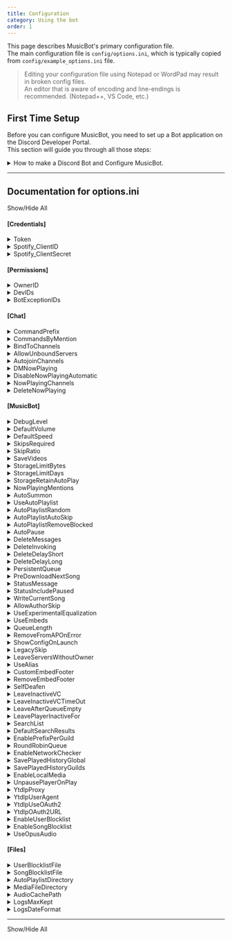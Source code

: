 ```yaml
---
title: Configuration
category: Using the bot
order: 1
---
```


This page describes MusicBot's primary configuration file.  
The main configuration file is `config/options.ini`, which is typically copied from `config/example_options.ini` file.  

> Editing your configuration file using Notepad or WordPad may result in broken config files.  
  An editor that is aware of encoding and line-endings is recommended. (Notepad++, VS Code, etc.)  


## First Time Setup

Before you can configure MusicBot, you need to set up a Bot application on the Discord Developer Portal.  
This section will guide you through all those steps:  

<details>
  <summary>How to make a Discord Bot and Configure MusicBot.</summary>

<h3>Make a new Bot and Token</h3>

First, log in to the official Discord Developer Portal and access the <a href="https://discord.com/developers/applications/me">Applications page</a>.<br>  
<ul>
<li>Create a new application, then open the "Bot" page from the menu.</li>  
<li>Find the Token section to reveal and copy your new Bot Token.<br>  
  <strong style="color:#7d6f00;">Notice:</strong> If you have 2FA enabled, you may need to "Reset Token" before you can see it.<br>
  <strong style="color:#ff7373;">Warning:</strong> Keep the Token safe! Don't share it or lose it or you'll need to regenerate it!<br></li>  

<li>Next set the privileged intents. You need to enable each of the Gateway Intents.<br>  
  - Enable Presence Intent<br>
  - Enable Server Members Intent<br>
  - Enable Message Content Intent<br></li>
</ul>

<h3>Configure MusicBot</h3>

You should now have your token and can now copy it into your config file.<br>  
To finish setting up:<br>  
<ul>
<li>Open your bot folder and then the <code>config</code> folder within it.</li>  
<li>Copy <code>example_options.ini</code> and rename it to <code>options.ini</code>.</li>  
<li>Open <code>options.ini</code> then find the "Token" option under <code>[Credentials]</code>.</li>  
<li>Update the value of "Token" with the token you copied from Discord Applications.</li>  
<li>Save, close, and try running MusicBot!</li>
</ul>

If everything is working, make sure to review the rest of the options and make changes as needed.<br>

<h3>How to Run MusicBot</h3>

MusicBot provides a collection of scripts to start the bot.<br>  
For Windows you'll usually use <code>run.bat</code> to start the bot.<br>  
For various Linux-like OS, use <code>run.sh</code> instead.<br>  
You may also launch <code>run.py</code> by passing it to python directly.<br>
All of these scripts support the same <a href="{{ site.baseurl }}/using/cliargs/">command line arguments</a>.<br>  

</details>

---

## Documentation for options.ini  

<p><a class="expand-all-details">Show/Hide All</a></p>

#### [Credentials]

<details>
  <summary>Token</summary>

Discord bot authentication token for your Bot.<br>
Visit Discord Developer Portal to create a bot App and generate your Token.<br>
Never publish your bot token!<br>  
<strong>Default Value:</strong> <i>*empty*</i>  
</details>  
<details>
  <summary>Spotify_ClientID</summary>

Provide your own Spotify Client ID to enable MusicBot to interact with Spotify API.<br>
MusicBot will try to use the web player API (guest mode) if nothing is set here.<br>
Using your own API credentials grants higher usage limits than guest mode.<br>  
<strong>Default Value:</strong> <i>*empty*</i>  
</details>  
<details>
  <summary>Spotify_ClientSecret</summary>

Provide your Spotify Client Secret to enable MusicBot to interact with Spotify API.<br>
This is required if you set the Spotify_ClientID option above.<br>  
<strong>Default Value:</strong> <i>*empty*</i>  
</details>  


#### [Permissions]

<details>
  <summary>OwnerID</summary>

Provide a Discord User ID number to set the owner of this bot.<br>
The word 'auto' or number 0 will set the owner based on App information.<br>
Only one owner ID can be set here. Generally, setting 'auto' is recommended.<br>  
<strong>Default Value:</strong> <code>0</code>  
</details>  
<details>
  <summary>DevIDs</summary>

A list of Discord User IDs who can use the dev-only commands.<br>
Warning: dev-only commands can allow arbitrary remote code execution.<br>
Use spaces to separate multiple IDs.<br>
Most users should leave this setting blank.<br>  
<strong>Default Value:</strong> <i>*empty*</i>  
</details>  
<details>
  <summary>BotExceptionIDs</summary>

Discord Member IDs for other bots that MusicBot should not ignore.<br>
Use spaces to separate multiple IDs.<br>
All bots are ignored by default.<br>  
<strong>Default Value:</strong> <i>*empty*</i>  
</details>  


#### [Chat]

<details>
  <summary>CommandPrefix</summary>

Command prefix is how all MusicBot commands must be started in Discord messages.<br>
E.g., if you set this to * the play command is trigger by *play ...<br>  
<strong>Default Value:</strong> <code>!</code>  
</details>  
<details>
  <summary>CommandsByMention</summary>

Enable using commands with @[YourBotNameHere]<br>
The CommandPrefix is still available, but can be replaced with @ mention.<br>  
<strong>Default Value:</strong> <code>yes</code>  
</details>  
<details>
  <summary>BindToChannels</summary>

ID numbers for text channels that MusicBot should exclusively use for commands.<br>
This can contain IDs for channels in multiple servers.<br>
Use spaces to separate multiple IDs.<br>
All channels are used if this is not set.<br>  
<strong>Default Value:</strong> <i>*empty*</i>  
</details>  
<details>
  <summary>AllowUnboundServers</summary>

Allow responses in all channels while no specific channel is set for a server.<br>
Only used when BindToChannels is missing an ID for a server.<br>  
<strong>Default Value:</strong> <code>no</code>  
</details>  
<details>
  <summary>AutojoinChannels</summary>

A list of Voice Channel IDs that MusicBot should automatically join on start up.<br>
Use spaces to separate multiple IDs.<br>  
<strong>Default Value:</strong> <i>*empty*</i>  
</details>  
<details>
  <summary>DMNowPlaying</summary>

MusicBot will try to send Now Playing notices directly to the member who requested the song instead of posting in a server channel.<br>  
<strong>Default Value:</strong> <code>no</code>  
</details>  
<details>
  <summary>DisableNowPlayingAutomatic</summary>

Disable now playing messages for songs played via auto playlist.<br>  
<strong>Default Value:</strong> <code>no</code>  
</details>  
<details>
  <summary>NowPlayingChannels</summary>

Forces MusicBot to use a specific channel to send now playing messages.<br>
Only one text channel ID can be used per server.<br>  
<strong>Default Value:</strong> <i>*empty*</i>  
</details>  
<details>
  <summary>DeleteNowPlaying</summary>

MusicBot will automatically delete Now Playing messages.<br>  
<strong>Default Value:</strong> <code>yes</code>  
</details>  


#### [MusicBot]

<details>
  <summary>DebugLevel</summary>

Set the log verbosity of MusicBot. Normally this should be set to INFO.<br>
It can be set to one of the following:<br>
 CRITICAL, ERROR, WARNING, INFO, DEBUG, VOICEDEBUG, FFMPEG, NOISY, or EVERYTHING<br>  
<strong>Default Value:</strong> <code>INFO</code>  
</details>  
<details>
  <summary>DefaultVolume</summary>

Sets the default volume level MusicBot will play songs at.<br>
You can use any value from 0 to 1, or 0% to 100% volume.<br>  
<strong>Default Value:</strong> <code>0.15</code>  
</details>  
<details>
  <summary>DefaultSpeed</summary>

Sets the default speed MusicBot will play songs at.<br>
Must be a value from 0.5 to 100.0 for ffmpeg to use it.<br>
A value of 1 is normal playback speed.<br>
Note: Streamed media does not support speed adjustments.<br>  
<strong>Default Value:</strong> <code>1.000</code>  
</details>  
<details>
  <summary>SkipsRequired</summary>

Number of channel member votes required to skip a song.<br>
Acts as a minimum when SkipRatio would require more votes.<br>  
<strong>Default Value:</strong> <code>4</code>  
</details>  
<details>
  <summary>SkipRatio</summary>

This percent of listeners in voice must vote for skip.<br>
If SkipsRequired is lower than the computed value, it will be used instead.<br>
You can set this from 0 to 1, or 0% to 100%.<br>  
<strong>Default Value:</strong> <code>0.5</code>  
</details>  
<details>
  <summary>SaveVideos</summary>

Allow MusicBot to keep downloaded media, or delete it right away.<br>  
<strong>Default Value:</strong> <code>yes</code>  
</details>  
<details>
  <summary>StorageLimitBytes</summary>

If SaveVideos is enabled, set a limit on how much storage space should be used.<br>  
<strong>Default Value:</strong> <code>0</code>  
</details>  
<details>
  <summary>StorageLimitDays</summary>

If SaveVideos is enabled, set a limit on how long files should be kept.<br>  
<strong>Default Value:</strong> <code>0</code>  
</details>  
<details>
  <summary>StorageRetainAutoPlay</summary>

If SaveVideos is enabled, never purge auto playlist songs from the cache regardless of limits.<br>  
<strong>Default Value:</strong> <code>yes</code>  
</details>  
<details>
  <summary>NowPlayingMentions</summary>

Mention the user who added the song when it is played.<br>  
<strong>Default Value:</strong> <code>no</code>  
</details>  
<details>
  <summary>AutoSummon</summary>

Automatically join the owner if they are in an accessible voice channel when bot starts.<br>  
<strong>Default Value:</strong> <code>yes</code>  
</details>  
<details>
  <summary>UseAutoPlaylist</summary>

Enable MusicBot to automatically play music from the auto playlist when the queue is empty.<br>  
<strong>Default Value:</strong> <code>yes</code>  
</details>  
<details>
  <summary>AutoPlaylistRandom</summary>

Shuffles the auto playlist tracks before playing them.<br>  
<strong>Default Value:</strong> <code>yes</code>  
</details>  
<details>
  <summary>AutoPlaylistAutoSkip</summary>

Enable automatic skip of auto playlist songs when a user plays a new song.<br>
This only applies to the current playing song if it was added by the auto playlist.<br>  
<strong>Default Value:</strong> <code>no</code>  
</details>  
<details>
  <summary>AutoPlaylistRemoveBlocked</summary>

Remove songs from the auto playlist if they are found in the song block list.<br>  
<strong>Default Value:</strong> <code>no</code>  
</details>  
<details>
  <summary>AutoPause</summary>

MusicBot will automatically pause playback when no users are listening.<br>  
<strong>Default Value:</strong> <code>yes</code>  
</details>  
<details>
  <summary>DeleteMessages</summary>

Allow MusicBot to automatically delete messages it sends, after a delay.<br>
Delay period is controlled by DeleteDelayShort and DeleteDelayLong.<br>  
<strong>Default Value:</strong> <code>yes</code>  
</details>  
<details>
  <summary>DeleteInvoking</summary>

Auto delete valid commands after a delay.<br>  
<strong>Default Value:</strong> <code>no</code>  
</details>  
<details>
  <summary>DeleteDelayShort</summary>

Sets the short period of seconds before deleting messages.<br>
This period is used by messages that require no further interaction.<br>  
<strong>Default Value:</strong> <code>0:00:30</code>  
</details>  
<details>
  <summary>DeleteDelayLong</summary>

Sets the long delay period before deleting messages.<br>
This period is used by interactive or long-winded messages, like search and help.<br>  
<strong>Default Value:</strong> <code>0:01:00</code>  
</details>  
<details>
  <summary>PersistentQueue</summary>

Allow MusicBot to save the song queue, so queued songs will survive restarts.<br>  
<strong>Default Value:</strong> <code>yes</code>  
</details>  
<details>
  <summary>PreDownloadNextSong</summary>

Enable MusicBot to download the next song in the queue while a song is playing.<br>
Currently this option does not apply to auto playlist or songs added to an empty queue.<br>  
<strong>Default Value:</strong> <code>yes</code>  
</details>  
<details>
  <summary>StatusMessage</summary>

Specify a custom message to use as the bot's status. If left empty, the bot<br>
will display dynamic info about music currently being played in its status instead.<br>
Status messages may also use the following variables:<br>
 {n_playing}   = Number of currently Playing music players.<br>
 {n_paused}    = Number of currently Paused music players.<br>
 {n_connected} = Number of connected music players, in any player state.<br>
<br>
The following variables give access to information about the player and track.<br>
These variables may not be accurate in multi-guild bots:<br>
 {p0_length}   = The total duration of the track, if available. Ex: [2:34]<br>
 {p0_title}    = The track title for the currently playing track.<br>
 {p0_url}      = The track URL for the currently playing track.<br>  
<strong>Default Value:</strong> <i>*empty*</i>  
</details>  
<details>
  <summary>StatusIncludePaused</summary>

If enabled, status messages will report info on paused players.<br>  
<strong>Default Value:</strong> <code>no</code>  
</details>  
<details>
  <summary>WriteCurrentSong</summary>

If enabled, MusicBot will save the track title to:  data/[Server ID]/current.txt<br>  
<strong>Default Value:</strong> <code>no</code>  
</details>  
<details>
  <summary>AllowAuthorSkip</summary>

Allow the member who requested the song to skip it, bypassing votes.<br>  
<strong>Default Value:</strong> <code>yes</code>  
</details>  
<details>
  <summary>UseExperimentalEqualization</summary>

Tries to use ffmpeg to get volume normalizing options for use in playback.<br>
This option can cause delay between playing songs, as the whole track must be processed.<br>  
<strong>Default Value:</strong> <code>no</code>  
</details>  
<details>
  <summary>UseEmbeds</summary>

Allow MusicBot to format its messages as embeds.<br>  
<strong>Default Value:</strong> <code>yes</code>  
</details>  
<details>
  <summary>QueueLength</summary>

The number of entries to show per-page when using q command to list the queue.<br>  
<strong>Default Value:</strong> <code>10</code>  
</details>  
<details>
  <summary>RemoveFromAPOnError</summary>

Enable MusicBot to automatically remove unplayable entries from the auto playlist.<br>  
<strong>Default Value:</strong> <code>yes</code>  
</details>  
<details>
  <summary>ShowConfigOnLaunch</summary>

Display MusicBot config settings in the logs at startup.<br>  
<strong>Default Value:</strong> <code>no</code>  
</details>  
<details>
  <summary>LegacySkip</summary>

Enable users with the InstaSkip permission to bypass skip voting and force skips.<br>  
<strong>Default Value:</strong> <code>no</code>  
</details>  
<details>
  <summary>LeaveServersWithoutOwner</summary>

If enabled, MusicBot will leave servers if the owner is not in their member list.<br>  
<strong>Default Value:</strong> <code>no</code>  
</details>  
<details>
  <summary>UseAlias</summary>

If enabled, MusicBot will allow commands to have multiple names using data in:  config/aliases.json<br>  
<strong>Default Value:</strong> <code>yes</code>  
</details>  
<details>
  <summary>CustomEmbedFooter</summary>

Replace MusicBot name/version in embed footer with custom text.<br>
Only applied when UseEmbeds is enabled and it is not blank.<br>  
<strong>Default Value:</strong> <code>Just-Some-Bots/MusicBot (release-250723-1014-gaba00dea-modded)</code>  
</details>  
<details>
  <summary>RemoveEmbedFooter</summary>

Completely remove the footer from embeds.<br>  
<strong>Default Value:</strong> <code>no</code>  
</details>  
<details>
  <summary>SelfDeafen</summary>

MusicBot will automatically deafen itself when entering a voice channel.<br>  
<strong>Default Value:</strong> <code>yes</code>  
</details>  
<details>
  <summary>LeaveInactiveVC</summary>

If enabled, MusicBot will leave a voice channel when no users are listening,<br>
after waiting for a period set in LeaveInactiveVCTimeOut option.<br>
Listeners are channel members, excluding bots, who are not deafened.<br>  
<strong>Default Value:</strong> <code>no</code>  
</details>  
<details>
  <summary>LeaveInactiveVCTimeOut</summary>

Set a period of time to wait before leaving an inactive voice channel.<br>
You can set this to a number of seconds or phrase like:  4 hours<br>  
<strong>Default Value:</strong> <code>0:05:00</code>  
</details>  
<details>
  <summary>LeaveAfterQueueEmpty</summary>

If enabled, MusicBot will leave the channel immediately when the song queue is empty.<br>  
<strong>Default Value:</strong> <code>no</code>  
</details>  
<details>
  <summary>LeavePlayerInactiveFor</summary>

When paused or no longer playing, wait for this amount of time then leave voice.<br>
You can set this to a number of seconds of phrase like:  15 minutes<br>
Set it to 0 to disable leaving in this way.<br>  
<strong>Default Value:</strong> <code>0:00:00</code>  
</details>  
<details>
  <summary>SearchList</summary>

If enabled, users must indicate search result choices by sending a message instead of using reactions.<br>  
<strong>Default Value:</strong> <code>no</code>  
</details>  
<details>
  <summary>DefaultSearchResults</summary>

Sets the default number of search results to fetch when using the search command without a specific number.<br>  
<strong>Default Value:</strong> <code>3</code>  
</details>  
<details>
  <summary>EnablePrefixPerGuild</summary>

Allow MusicBot to save a per-server command prefix, and enables the setprefix command.<br>  
<strong>Default Value:</strong> <code>no</code>  
</details>  
<details>
  <summary>RoundRobinQueue</summary>

If enabled and multiple members are adding songs, MusicBot will organize playback for one song per member.<br>  
<strong>Default Value:</strong> <code>no</code>  
</details>  
<details>
  <summary>EnableNetworkChecker</summary>

Allow MusicBot to use timed pings to detect network outage and availability.<br>
This may be useful if you keep the bot joined to a channel or playing music 24/7.<br>
MusicBot must be restarted to enable network testing.<br>
By default this is disabled.<br>  
<strong>Default Value:</strong> <code>no</code>  
</details>  
<details>
  <summary>SavePlayedHistoryGlobal</summary>

Enable saving all songs played by MusicBot to a global playlist file:  config/playlists/history.txt<br>
This will contain all songs from all servers.<br>  
<strong>Default Value:</strong> <code>no</code>  
</details>  
<details>
  <summary>SavePlayedHistoryGuilds</summary>

Enable saving songs played per-server to a playlist file:  config/playlists/history[Server ID].txt<br>  
<strong>Default Value:</strong> <code>no</code>  
</details>  
<details>
  <summary>EnableLocalMedia</summary>

Enable playback of local media files using the play command.<br>
When enabled, users can use:  `play file://path/to/file.ext`<br>
to play files from the local MediaFileDirectory path.<br>  
<strong>Default Value:</strong> <code>no</code>  
</details>  
<details>
  <summary>UnpausePlayerOnPlay</summary>

Allow MusicBot to automatically unpause when play commands are used.<br>  
<strong>Default Value:</strong> <code>no</code>  
</details>  
<details>
  <summary>YtdlpProxy</summary>

Experimental, HTTP/HTTPS proxy settings to use with ytdlp media downloader.<br>
The value set here is passed to `ytdlp --proxy` and aiohttp header checking.<br>
Leave blank to disable.<br>  
<strong>Default Value:</strong> <i>*empty*</i>  
</details>  
<details>
  <summary>YtdlpUserAgent</summary>

Experimental option to set a static User-Agent header in yt-dlp.<br>
It is not typically recommended by yt-dlp to change the UA string.<br>
For examples of what you might put here, check the following two links:<br>
   https://developer.mozilla.org/en-US/docs/Web/HTTP/Headers/User-Agent <br>
   https://www.useragents.me/ <br>
Leave blank to use default, dynamically generated UA strings.<br>  
<strong>Default Value:</strong> <i>*empty*</i>  
</details>  
<details>
  <summary>YtdlpUseOAuth2</summary>

Experimental option to enable yt-dlp to use a YouTube account via OAuth2.<br>
When enabled, you must use the generated URL and code to authorize an account.<br>
The authorization token is then stored in the `data//oauth2.token` file.<br>
This option should not be used when cookies are enabled.<br>
Using a personal account may not be recommended.<br>
Set yes to enable or no to disable.<br>  
<strong>Default Value:</strong> <code>no</code>  
</details>  
<details>
  <summary>YtdlpOAuth2URL</summary>

Optional YouTube video URL used at start-up for triggering OAuth2 authorization.<br>
This starts the OAuth2 prompt early, rather than waiting for a song request.<br>
The URL set here should be an accessible YouTube video URL.<br>
Authorization must be completed before start-up will continue when this is set.<br>  
<strong>Default Value:</strong> <i>*empty*</i>  
</details>  
<details>
  <summary>EnableUserBlocklist</summary>

Toggle the user block list feature, without emptying the block list.<br>  
<strong>Default Value:</strong> <code>yes</code>  
</details>  
<details>
  <summary>EnableSongBlocklist</summary>

Enable the song block list feature, without emptying the block list.<br>  
<strong>Default Value:</strong> <code>no</code>  
</details>  
<details>
  <summary>UseOpusAudio</summary>

Potentially reduces CPU usage, but disables volume and speed controls.<br>
This option will disable UseExperimentalEqualization option as well.<br>  
<strong>Default Value:</strong> <code>no</code>  
</details>  


#### [Files]

<details>
  <summary>UserBlocklistFile</summary>

An optional file path to a text file listing Discord User IDs, one per line.<br>  
<strong>Default Value:</strong> <code>config/blocklist_users.txt</code>  
</details>  
<details>
  <summary>SongBlocklistFile</summary>

An optional file path to a text file that lists URLs, words, or phrases one per line.<br>
Any song title or URL that contains any line in the list will be blocked.<br>  
<strong>Default Value:</strong> <code>config/blocklist_songs.txt</code>  
</details>  
<details>
  <summary>AutoPlaylistDirectory</summary>

An optional path to a directory containing auto playlist files.<br>
Each file should contain a list of playable URLs or terms, one track per line.<br>  
<strong>Default Value:</strong> <code>config/playlists</code>  
</details>  
<details>
  <summary>MediaFileDirectory</summary>

An optional directory path where playable media files can be stored.<br>
All files and sub-directories can then be accessed by using 'file://' as a protocol.<br>
Example:  file://some/folder/name/file.ext<br>
Maps to:  ./media/some/folder/name/file.ext<br>  
<strong>Default Value:</strong> <code>media</code>  
</details>  
<details>
  <summary>AudioCachePath</summary>

An optional directory path where MusicBot will store long and short-term cache for playback.<br>  
<strong>Default Value:</strong> <code>audio_cache</code>  
</details>  
<details>
  <summary>LogsMaxKept</summary>

Configure automatic log file rotation at restart, and limit the number of files kept.<br>
When disabled, only one log is kept and its contents are replaced each run.<br>
Set to 0 to disable.  Maximum allowed number is 100.<br>  
<strong>Default Value:</strong> <code>0</code>  
</details>  
<details>
  <summary>LogsDateFormat</summary>

Configure the log file date format used when LogsMaxKept is enabled.<br>
If left blank, a warning is logged and the default will be used instead.<br>
Learn more about time format codes from the tables and data here:<br>
    https://docs.python.org/3/library/datetime.html#strftime-strptime-behavior<br>  
<strong>Default Value:</strong> <code>.ended-%Y-%j-%H%m%S</code>  
</details>  


---

<a class="expand-all-details">Show/Hide All</a>
